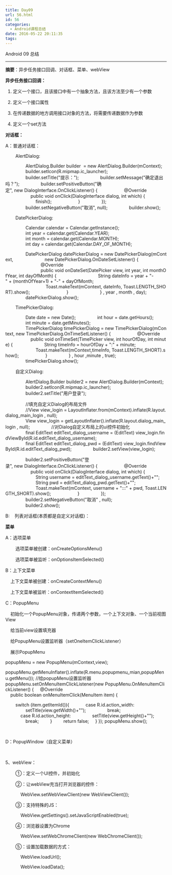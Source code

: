 ```yaml
---
title: Day09
url: 56.html
id: 56
categories:
  - Android课程总结
date: 2016-05-22 20:11:35
tags:
---
```


Android 09 总结  

----------------

**摘要**：异步任务接口回调、对话框、菜单、webView

**异步任务接口回调：**

1.  定义一个接口，且该接口中有一个抽象方法，且该方法至少有一个参数
    
2.  定义一个接口属性
    
3.  在传递数据的地方调用接口对象的方法，将需要传递数据作为参数
    
4.  定义一个set方法
    

**对话框：**

A：普通对话框：  

        AlertDialog:  

                AlertDialog.Builder builder  = new AlertDialog.Builder(mContext);
                builder.setIcon(R.mipmap.ic_launcher);
                builder.setTitle("提示：");
                builder.setMessage("确定退出吗？");
                builder.setPositiveButton("确定", new DialogInterface.OnClickListener() {
                    @Override
                    public void onClick(DialogInterface dialog, int which) {
                        finish();
                    }
                });
                builder.setNegativeButton("取消", null);
                builder.show();

        DatePickerDialog:  

                Calendar calendar = Calendar.getInstance();
                int year = calendar.get(Calendar.YEAR);
                int month = calendar.get(Calendar.MONTH);
                int day = calendar.get(Calendar.DAY\_OF\_MONTH);

                DatePickerDialog datePickerDialog = new DatePickerDialog(mContext,
                        new DatePickerDialog.OnDateSetListener() {
                            @Override
                            public void onDateSet(DatePicker view, int year, int monthOfYear, int dayOfMonth) {
                                String dateInfo = year + "-" + (monthOfYear+1) + "-" + dayOfMonth;
                                Toast.makeText(mContext, dateInfo, Toast.LENGTH_SHORT).show();
                            }
                        } , year , month , day);
                datePickerDialog.show();

        TimePickerDialog:  

                Date date = new Date();
                int hour = date.getHours();
                int minute = date.getMinutes();
                TimePickerDialog timePickerDialog = new TimePickerDialog(mContext, new TimePickerDialog.OnTimeSetListener() {
                    @Override
                    public void onTimeSet(TimePicker view, int hourOfDay, int minute) {
                        String timeInfo = hourOfDay + ":" + minute;
                        Toast.makeText(mContext,timeInfo, Toast.LENGTH_SHORT).show();
                    }
                } , hour ,minute , true);
                timePickerDialog.show();

        自定义Dialog:  

                AlertDialog.Builder builder2 = new AlertDialog.Builder(mContext);
                builder2.setIcon(R.mipmap.ic_launcher);
                builder2.setTitle("用户登录");

                //填充自定义Dialog的布局文件
                //View view\_login = LayoutInflater.from(mContext).inflate(R.layout.dialog\_main_login , null);
                View view\_login = getLayoutInflater().inflate(R.layout.dialog\_main_login , null);
                //对Dialog自定义布局上的ui控件初始化
                final EditText editText\_dialog\_username = (EditText) view\_login.findViewById(R.id.editText\_dialog_username);
                final EditText editText\_dialog\_pwd = (EditText) view\_login.findViewById(R.id.editText\_dialog_pwd);
                builder2.setView(view_login);

                builder2.setPositiveButton("登录", new DialogInterface.OnClickListener() {
                    @Override
                    public void onClick(DialogInterface dialog, int which) {
                        String username = editText\_dialog\_username.getText()+"";
                        String pwd = editText\_dialog\_pwd.getText()+"";
                        Toast.makeText(mContext, username + ":::" + pwd, Toast.LENGTH_SHORT).show();
                    }
                });
                builder2.setNegativeButton("取消" , null);
                builder2.show();

B:    列表对话框(本质都是自定义对话框)：

**菜单**

A：选项菜单

        选项菜单被创建：onCreateOptionsMenu()  

        选项菜单被监听：onOptionsItemSelected()  

B：上下文菜单

    上下文菜单被创建：onCreateContextMenu()

    上下文菜单被监听：onContextItemSelected()  

C：PopupMenu

    初始化一个PopupMenu对象，传递两个参数，一个上下文对象、一个当前视图View  

    给当前view设置填充器  

    给PopupMenu设置监听器（setOneItemClickListener）  

    展示PopupMenu  

popupMenu = new PopupMenu(mContext,view);

popupMenu.getMenuInflater().inflate(R.menu.popupmenu_mian,popupMenu.getMenu());
//给popupMenu设置监听器
popupMenu.setOnMenuItemClickListener(new PopupMenu.OnMenuItemClickListener() {
    @Override
    public boolean onMenuItemClick(MenuItem item) {

        switch (item.getItemId()){
            case R.id.action_width:
                setTitle(view.getWidth()+"");
                break;
            case R.id.action_height:
                setTitle(view.getHeight()+"");
                break;
        }
        return false;
    }
});
popupMenu.show();

  

      

D：PopupWindow（自定义菜单）

              

5、webView：

        ①：定义一个UI控件，并初始化  

        ②：让webView充当打开浏览器的控件：  

            WebView.setWebViewClient(new WebViewClient());  

        ③：支持特殊的JS：  

            WebView.getSettings().setJavaScriptEnabled(true);  

        ④：浏览器设置为Chrome  

            WebView.setWebChromeClient(new WebChromeClient());  

        ⑤：设置加载数据的方式：  

            WebView.loadUrl();  

            WebView.loadData();